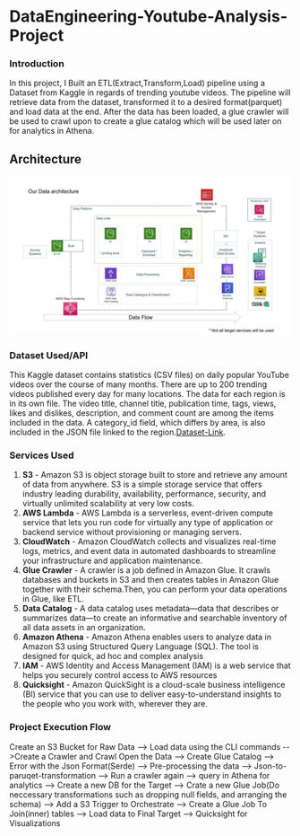 # DataEngineering-Youtube-Analysis-Project

### Introduction
In this project, I Built an ETL(Extract,Transform,Load) pipeline using a Dataset from Kaggle in regards of trending youtube videos. The pipeline will retrieve data from the dataset, transformed it to a desired format(parquet) and load data at the end. After the data has been loaded, a glue crawler will be used to crawl upon to create a glue catalog which will be used later on for analytics in Athena.



## Architecture

![Architecture diagram](https://github.com/DerickAlex/DataEngineering-Youtube-Analysis-Project/blob/main/architecture.jpeg)

### Dataset Used/API
This Kaggle dataset contains statistics (CSV files) on daily popular YouTube videos over the course of many months. There are up to 200 trending videos published every day for many locations. The data for each region is in its own file. The video title, channel title, publication time, tags, views, likes and dislikes, description, and comment count are among the items included in the data. A category_id field, which differs by area, is also included in the JSON file linked to the region.[Dataset-Link](https://www.kaggle.com/datasets/datasnaek/youtube-new).



### Services Used

1. **S3** - Amazon S3 is object storage built to store and retrieve any amount of data from anywhere. S3 is a simple storage service that offers industry leading durability, availability, performance, security, and virtually unlimited scalability at very low costs.
2. **AWS Lambda** - AWS Lambda is a serverless, event-driven compute service that lets you run code for virtually any type of application or backend service without provisioning or managing servers.
3. **CloudWatch** -  Amazon CloudWatch collects and visualizes real-time logs, metrics, and event data in automated dashboards to streamline your infrastructure and application maintenance.
4. **Glue Crawler** -  A crawler is a job defined in Amazon Glue. It crawls databases and buckets in S3 and then creates tables in Amazon Glue together with their schema.Then, you can perform your data operations in Glue, like ETL.
5. **Data Catalog** - A data catalog uses metadata—data that describes or summarizes data—to create an informative and searchable inventory of all data assets in an organization.
6. **Amazon Athena** -  Amazon Athena enables users to analyze data in Amazon S3 using Structured Query Language (SQL). The tool is designed for quick, ad hoc and complex analysis
7. **IAM** - AWS Identity and Access Management (IAM) is a web service that helps you securely control access to AWS resources
8. **Quicksight** - Amazon QuickSight is a cloud-scale business intelligence (BI) service that you can use to deliver easy-to-understand insights to the people who you work with, wherever they are.


### Project Execution Flow
Create an S3 Bucket for Raw Data --> Load data using the CLI commands -->Create a Crawler and Crawl Open the Data --> Create Glue Catalog --> Error with the Json Format(Serde) --> Pre-processing the data --> Json-to-paruqet-transformation --> Run a crawler again --> query in Athena for analytics --> Create a new DB for the Target --> Crate a new Glue Job(Do neccessary transformations such as dropping null fields, and arranging the schema) --> Add a S3 Trigger to Orchestrate --> Create a Glue Job To Join(inner) tables --> Load data to Final Target --> Quicksight for Visualizations

